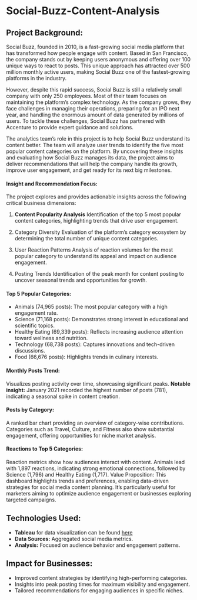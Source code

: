 # Social-Buzz-Content-Analysis

## Project Background:
Social Buzz, founded in 2010, is a fast-growing social media platform that has transformed how people engage with content. Based in San Francisco, the company stands out by keeping users anonymous and offering over 100 unique ways to react to posts. This unique approach has attracted over 500 million monthly active users, making Social Buzz one of the fastest-growing platforms in the industry.

However, despite this rapid success, Social Buzz is still a relatively small company with only 250 employees. Most of their team focuses on maintaining the platform’s complex technology. As the company grows, they face challenges in managing their operations, preparing for an IPO next year, and handling the enormous amount of data generated by millions of users. To tackle these challenges, Social Buzz has partnered with Accenture to provide expert guidance and solutions.

The analytics team’s role in this project is to help Social Buzz understand its content better. The team will analyze user trends to identify the five most popular content categories on the platform. By uncovering these insights and evaluating how Social Buzz manages its data, the project aims to deliver recommendations that will help the company handle its growth, improve user engagement, and get ready for its next big milestones.

#### Insight and Recommendation Focus:
The project explores and provides actionable insights across the following critical business dimensions:

1. **Content Popularity Analysis**
Identification of the top 5 most popular content categories, highlighting trends that drive user engagement.

2. Category Diversity
Evaluation of the platform’s category ecosystem by determining the total number of unique content categories.

3. User Reaction Patterns
Analysis of reaction volumes for the most popular category to understand its appeal and impact on audience engagement.

4. Posting Trends
Identification of the peak month for content posting to uncover seasonal trends and opportunities for growth.


#### Top 5 Popular Categories:
- Animals (74,965 posts): The most popular category with a high engagement rate.
- Science (71,168 posts): Demonstrates strong interest in educational and scientific topics.
- Healthy Eating (69,339 posts): Reflects increasing audience attention toward wellness and nutrition.
- Technology (68,738 posts): Captures innovations and tech-driven discussions.
- Food (66,676 posts): Highlights trends in culinary interests.


#### Monthly Posts Trend:
Visualizes posting activity over time, showcasing significant peaks.
**Notable insight:** January 2021 recorded the highest number of posts (781), indicating a seasonal spike in content creation.


#### Posts by Category:
A ranked bar chart providing an overview of category-wise contributions.
Categories such as Travel, Culture, and Fitness also show substantial engagement, offering opportunities for niche market analysis.

#### Reactions to Top 5 Categories:

Reaction metrics show how audiences interact with content.
Animals lead with 1,897 reactions, indicating strong emotional connections, followed by Science (1,796) and Healthy Eating (1,717).
Value Proposition:
This dashboard highlights trends and preferences, enabling data-driven strategies for social media content planning. It’s particularly useful for marketers aiming to optimize audience engagement or businesses exploring targeted campaigns.

## Technologies Used:

- **Tableau** for data visualization can be found [here](https://public.tableau.com/views/SocialBuzzContentAnalysis_17358080211010/SocialBuzzContentAnalysis?:language=en-US&:sid=&:redirect=auth&:display_count=n&:origin=viz_share_link) 
- **Data Sources:** Aggregated social media metrics.
- **Analysis:** Focused on audience behavior and engagement patterns.


## Impact for Businesses:
- Improved content strategies by identifying high-performing categories.
- Insights into peak posting times for maximum visibility and engagement.
- Tailored recommendations for engaging audiences in specific niches.
